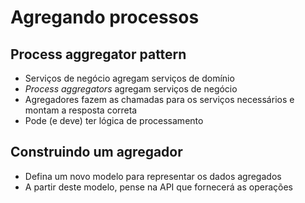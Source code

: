 # Agregando processos

## Process aggregator pattern

- Serviços de negócio agregam serviços de domínio
- _Process aggregators_ agregam serviços de negócio
- Agregadores fazem as chamadas para os serviços necessários e montam a resposta correta
- Pode (e deve) ter lógica de processamento

## Construindo um agregador

- Defina um novo modelo para representar os dados agregados
- A partir deste modelo, pense na API que fornecerá as operações
